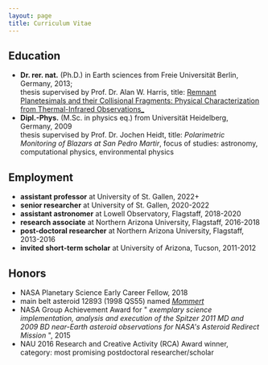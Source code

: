 ```yaml
---
layout: page
title: Curriculum Vitae
---
```



## Education

  * **Dr. rer. nat.** (Ph.D.) in Earth sciences from Freie Universität Berlin, Germany, 2013;  
thesis supervised by Prof. Dr. Alan W. Harris, title: [Remnant Planetesimals and their Collisional Fragments: Physical Characterization from Thermal-Infrared Observations_](https://refubium.fu-berlin.de/handle/fub188/2283)
  * **Dipl.-Phys.** (M.Sc. in physics eq.) from Universität Heidelberg, Germany, 2009  
thesis supervised by Prof. Dr. Jochen Heidt, title: _Polarimetric Monitoring of Blazars at San Pedro Martir_, focus of studies: astronomy, computational physics, environmental physics

## Employment

  * **assistant professor** at University of St. Gallen, 2022+
  * **senior researcher** at University of St. Gallen, 2020-2022	
  * **assistant astronomer** at Lowell Observatory, Flagstaff, 2018-2020
  * **research associate** at Northern Arizona University, Flagstaff, 2016-2018
  * **post-doctoral researcher** at Northern Arizona University, Flagstaff, 2013-2016
  * **invited short-term scholar** at University of Arizona, Tucson, 2011-2012


## Honors

  * NASA Planetary Science Early Career Fellow, 2018
  * main belt asteroid 12893 (1998 QS55) named *[Mommert](http://ssd.jpl.nasa.gov/sbdb.cgi?name=12893)*
  * NASA Group Achievement Award for " *exemplary science implementation, analysis and execution of the Spitzer 2011 MD and 2009 BD near-Earth asteroid observations for NASA's Asteroid Redirect Mission* ", 2015
  * NAU 2016 Research and Creative Activity (RCA) Award winner, category: most promising postdoctoral researcher/scholar
